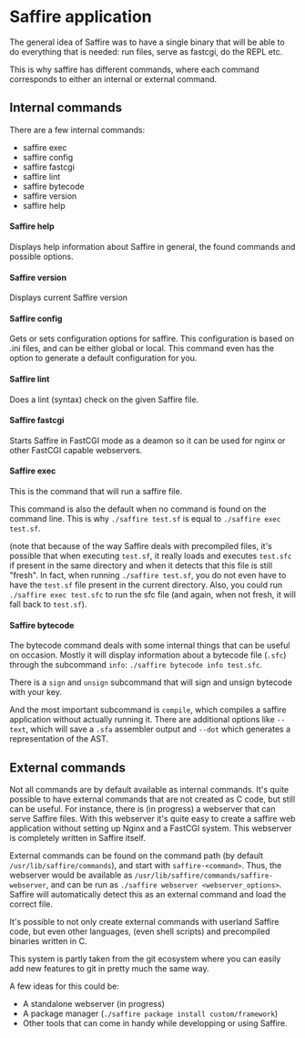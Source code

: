# Saffire application
The general idea of Saffire was to have a single binary that will be able to do everything that is needed: run files, serve as fastcgi, do the REPL etc.

This is why saffire has different commands, where each command corresponds to either an internal or external command.

## Internal commands
There are a few internal commands:
- saffire exec
- saffire config
- saffire fastcgi
- saffire lint
- saffire bytecode
- saffire version
- saffire help

#### Saffire help
Displays help information about Saffire in general, the found commands and possible options.

#### Saffire version
Displays current Saffire version

#### Saffire config
Gets or sets configuration options for saffire. This configuration is based on .ini files, and can be either global or local. This command even has the option to generate a default configuration for you.

#### Saffire lint
Does a lint (syntax) check on the given Saffire file.

#### Saffire fastcgi
Starts Saffire in FastCGI mode as a deamon so it can be used for nginx or other FastCGI capable webservers.

#### Saffire exec
This is the command that will run a saffire file. 

This command is also the default when no command is found on the command line. This is why `./saffire test.sf` is equal to `./saffire exec test.sf`.

(note that because of the way Saffire deals with precompiled files, it's possible that when executing `test.sf`, it really loads and executes `test.sfc` if present in the same directory and when it detects that this file is still "fresh". In fact, when running `./saffire test.sf`, you do not even have to have the `test.sf` file present in the current directory. Also, you could run `./saffire exec test.sfc` to run the sfc file (and again, when not fresh, it will fall back to `test.sf`).

#### Saffire bytecode
The bytecode command deals with some internal things that can be useful on occasion. Mostly it will display information about a bytecode file (`.sfc`) through the subcommand `info`: `./saffire bytecode info test.sfc`.

There is a `sign` and `unsign` subcommand that will sign and unsign bytecode with your key. 

And the most important subcommand is `compile`, which compiles a saffire application without actually running it. There are additional options like `--text`, which will save a `.sfa` assembler output and `--dot` which generates a representation of the AST.


## External commands
Not all commands are by default available as internal commands. It's quite possible to have external commands that are not created as C code, but still can be useful. For instance, there is (in progress) a webserver that can serve Saffire files. With this webserver it's quite easy to create a saffire web application without setting up Nginx and a FastCGI system. This webserver is completely written in Saffire itself.

External commands can be found on the command path (by default `/usr/lib/saffire/commands`), and start with `saffire-<command>`. Thus, the webserver would be available as `/usr/lib/saffire/commands/saffire-webserver`, and can be run as `./saffire webserver <webserver_options>`. Saffire will automatically detect this as an external command and load the correct file.

It's possible to not only create external commands with userland Saffire code, but even other languages, (even shell scripts) and precompiled binaries written in C.

This system is partly taken from the git ecosystem where you can easily add new features to git in pretty much the same way.

A few ideas for this could be:

* A standalone webserver (in progress)
* A package manager (`./saffire package install custom/framework`)
* Other tools that can come in handy while developping or using Saffire.
